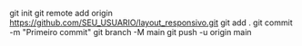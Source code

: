 git init
git remote add origin https://github.com/SEU_USUARIO/layout_responsivo.git
git add .
git commit -m "Primeiro commit"
git branch -M main
git push -u origin main
